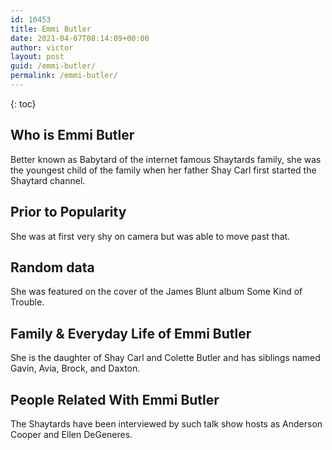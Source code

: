```yaml
---
id: 10453
title: Emmi Butler
date: 2021-04-07T08:14:09+00:00
author: victor
layout: post
guid: /emmi-butler/
permalink: /emmi-butler/
---
```



{: toc}


## Who is Emmi Butler



Better known as Babytard of the internet famous Shaytards family, she was the youngest child of the family when her father Shay Carl first started the Shaytard channel. 

                
                
                
## Prior to Popularity



She was at first very shy on camera but was able to move past that. 

                
                
                
## Random data



She was featured on the cover of the James Blunt album Some Kind of Trouble. 

                
                
                
## Family & Everyday Life of Emmi Butler



She is the daughter of Shay Carl and Colette Butler and has siblings named Gavin, Avia, Brock, and Daxton.

                
                
                
## People Related With Emmi Butler



The Shaytards have been interviewed by such talk show hosts as Anderson Cooper and Ellen DeGeneres.

                
              
            
          
          
          